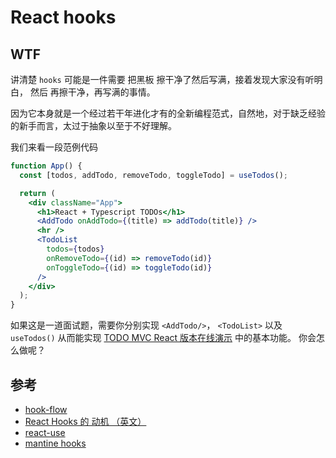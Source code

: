 # React hooks

## WTF

讲清楚 `hooks` 可能是一件需要 把黑板 擦干净了然后写满，接着发现大家没有听明白， 然后 再擦干净，再写满的事情。

因为它本身就是一个经过若干年进化才有的全新编程范式，自然地，对于缺乏经验的新手而言，太过于抽象以至于不好理解。

我们来看一段范例代码

```jsx
function App() {
  const [todos, addTodo, removeTodo, toggleTodo] = useTodos();

  return (
    <div className="App">
      <h1>React + Typescript TODOs</h1>
      <AddTodo onAddTodo={(title) => addTodo(title)} />
      <hr />
      <TodoList
        todos={todos}
        onRemoveTodo={(id) => removeTodo(id)}
        onToggleTodo={(id) => toggleTodo(id)}
      />
    </div>
  );
}
```

如果这是一道面试题，需要你分别实现 `<AddTodo/>`， `<TodoList>` 以及 `useTodos()` 从而能实现 [TODO MVC React 版本在线演示](https://todomvc.com/examples/react/) 中的基本功能。 你会怎么做呢？

## 参考

- [hook-flow](https://github.com/donavon/hook-flow)
- [React Hooks 的 动机 （英文）](https://reactjs.org/docs/hooks-intro.html#motivation)
- [react-use](https://streamich.github.io/react-use/)
- [mantine hooks](https://mantine.dev/hooks/)
